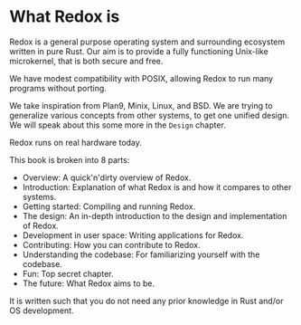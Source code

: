 What Redox is
=============

Redox is a general purpose operating system and surrounding ecosystem written in pure Rust. Our aim is to provide a fully functioning Unix-like microkernel, that is both secure and free.

We have modest compatibility with POSIX, allowing Redox to run many programs without porting.

We take inspiration from Plan9, Minix, Linux, and BSD. We are trying to generalize various concepts from other systems, to get one unified design. We will speak about this some more in the `Design` chapter.

Redox runs on real hardware today.

This book is broken into 8 parts:

- Overview: A quick'n'dirty overview of Redox.
- Introduction: Explanation of what Redox is and how it compares to other systems.
- Getting started: Compiling and running Redox.
- The design: An in-depth introduction to the design and implementation of Redox.
- Development in user space: Writing applications for Redox.
- Contributing: How you can contribute to Redox.
- Understanding the codebase: For familiarizing yourself with the codebase.
- Fun: Top secret chapter.
- The future: What Redox aims to be.

It is written such that you do not need any prior knowledge in Rust and/or OS development.
